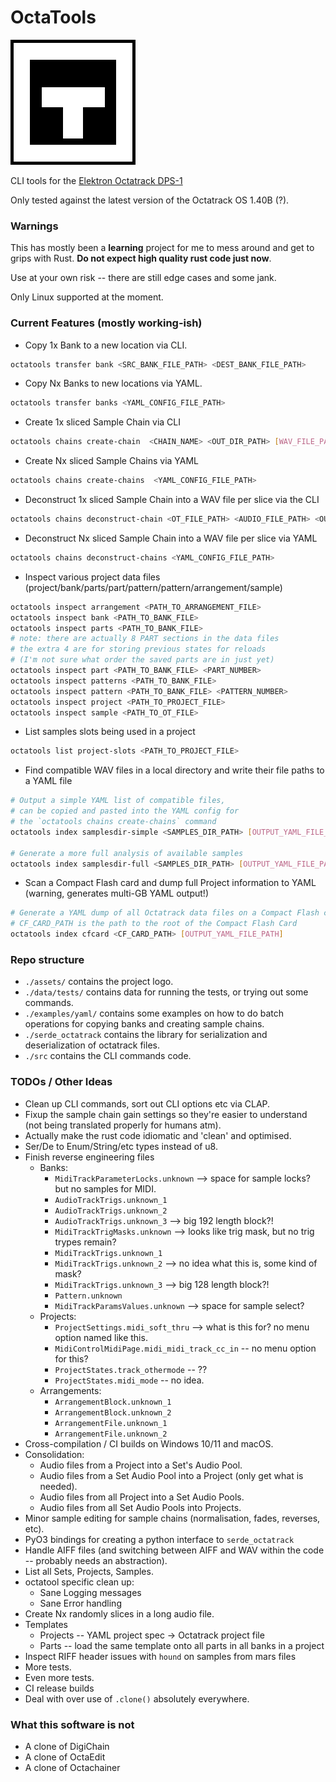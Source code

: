 # OctaTools

![CLI Tools for the Elektron Octatrack DPS-1](assets/logo.png "OctaTools")

CLI tools for the [Elektron Octatrack DPS-1](https://www.elektron.se/en/octratrack-mkii-explorer)

Only tested against the latest version of the Octatrack OS 1.40B (?).

### Warnings

This has mostly been a **learning** project for me to mess around and get to grips with Rust. 
**Do not expect high quality rust code just now**.

Use at your own risk -- there are still edge cases and some jank.

Only Linux supported at the moment.


### Current Features (mostly working-ish)

- Copy 1x Bank to a new location via CLI.
```bash
octatools transfer bank <SRC_BANK_FILE_PATH> <DEST_BANK_FILE_PATH>
```

- Copy Nx Banks to new locations via YAML.
```bash
octatools transfer banks <YAML_CONFIG_FILE_PATH>
```

- Create 1x sliced Sample Chain via CLI
```bash
octatools chains create-chain  <CHAIN_NAME> <OUT_DIR_PATH> [WAV_FILE_PATHS]...
```
- Create Nx sliced Sample Chains via YAML
```bash
octatools chains create-chains  <YAML_CONFIG_FILE_PATH>
```

- Deconstruct 1x sliced Sample Chain into a WAV file per slice via the CLI
```bash
octatools chains deconstruct-chain <OT_FILE_PATH> <AUDIO_FILE_PATH> <OUT_DIR_PATH>
```

- Deconstruct Nx sliced Sample Chain into a WAV file per slice via YAML
```bash
octatools chains deconstruct-chains <YAML_CONFIG_FILE_PATH>
```

- Inspect various project data files (project/bank/parts/part/pattern/pattern/arrangement/sample) 
```bash
octatools inspect arrangement <PATH_TO_ARRANGEMENT_FILE>
octatools inspect bank <PATH_TO_BANK_FILE>
octatools inspect parts <PATH_TO_BANK_FILE>
# note: there are actually 8 PART sections in the data files
# the extra 4 are for storing previous states for reloads
# (I'm not sure what order the saved parts are in just yet)
octatools inspect part <PATH_TO_BANK_FILE> <PART_NUMBER>
octatools inspect patterns <PATH_TO_BANK_FILE>
octatools inspect pattern <PATH_TO_BANK_FILE> <PATTERN_NUMBER>
octatools inspect project <PATH_TO_PROJECT_FILE>
octatools inspect sample <PATH_TO_OT_FILE>
```

- List samples slots being used in a project
```bash
octatools list project-slots <PATH_TO_PROJECT_FILE>
```

- Find compatible WAV files in a local directory and write their file paths to a YAML file
```bash
# Output a simple YAML list of compatible files, 
# can be copied and pasted into the YAML config for
# the `octatools chains create-chains` command
octatools index samplesdir-simple <SAMPLES_DIR_PATH> [OUTPUT_YAML_FILE_PATH]

# Generate a more full analysis of available samples
octatools index samplesdir-full <SAMPLES_DIR_PATH> [OUTPUT_YAML_FILE_PATH]
```

- Scan a Compact Flash card and dump full Project information to YAML (warning, generates multi-GB YAML output!)
```bash
# Generate a YAML dump of all Octatrack data files on a Compact Flash card.
# CF_CARD_PATH is the path to the root of the Compact Flash Card
octatools index cfcard <CF_CARD_PATH> [OUTPUT_YAML_FILE_PATH]
```
### Repo structure

- `./assets/` contains the project logo.
- `./data/tests/` contains data for running the tests, or trying out some commands.
- `./examples/yaml/` contains some examples on how to do batch operations for copying banks and creating sample chains.
- `./serde_octatrack` contains the library for serialization and deserialization of octatrack files. 
- `./src` contains the CLI commands code.

### TODOs / Other Ideas

- Clean up CLI commands, sort out CLI options etc via CLAP.
- Fixup the sample chain gain settings so they're easier to understand (not being translated properly for humans atm).
- Actually make the rust code idiomatic and 'clean' and optimised.
- Ser/De to Enum/String/etc types instead of u8.
- Finish reverse engineering files 
  - Banks:
    - `MidiTrackParameterLocks.unknown` --> space for sample locks? but no samples for MIDI.
    - `AudioTrackTrigs.unknown_1`
    - `AudioTrackTrigs.unknown_2`
    - `AudioTrackTrigs.unknown_3` --> big 192 length block?!
    - `MidiTrackTrigMasks.unknown` --> looks like trig mask, but no trig trypes remain?
    - `MidiTrackTrigs.unknown_1`
    - `MidiTrackTrigs.unknown_2` --> no idea what this is, some kind of mask?
    - `MidiTrackTrigs.unknown_3` --> big 128 length block?!
    - `Pattern.unknown`
    - `MidiTrackParamsValues.unknown` --> space for sample select?
  - Projects:
    - `ProjectSettings.midi_soft_thru` --> what is this for? no menu option named like this.
    - `MidiControlMidiPage.midi_midi_track_cc_in` -- no menu option for this?
    - `ProjectStates.track_othermode` -- ??
    - `ProjectStates.midi_mode` -- no idea.
  - Arrangements:
    - `ArrangementBlock.unknown_1`
    - `ArrangementBlock.unknown_2`
    - `ArrangementFile.unknown_1`
    - `ArrangementFile.unknown_2`
- Cross-compilation / CI builds on Windows 10/11 and macOS.
- Consolidation:
  - Audio files from a Project into a Set's Audio Pool.
  - Audio files from a Set Audio Pool into a Project (only get what is needed).
  - Audio files from all Project into a Set Audio Pools.
  - Audio files from all Set Audio Pools into Projects.
- Minor sample editing for sample chains (normalisation, fades, reverses, etc).
- PyO3 bindings for creating a python interface to `serde_octatrack`
- Handle AIFF files (and switching between AIFF and WAV within the code -- probably needs an abstraction).
- List all Sets, Projects, Samples. 
- octatool specific clean up:
  - Sane Logging messages
  - Sane Error handling
- Create Nx randomly slices in a long audio file.
- Templates
  - Projects -- YAML project spec -> Octatrack project file
  - Parts -- load the same template onto all parts in all banks in a project 
- Inspect RIFF header issues with `hound` on samples from mars files
- More tests.
- Even more tests.
- CI release builds
- Deal with over use of `.clone()` absolutely everywhere.

### What this software is not
- A clone of DigiChain
- A clone of OctaEdit
- A clone of Octachainer

